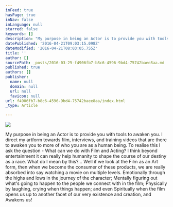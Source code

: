 ```yaml
---
inFeed: true
hasPage: true
inNav: false
inLanguage: null
starred: false
keywords: []
description: "My purpose in being an Actor is to provide you with tools to awaken you. I direct my artform towards film, interviews, and training videos that are there to awaken you to more of who you are as a human being. To realise this I ask the question - What can we do with Film and Acting? I think beyond entertainment it can really help humanity to shape the course of our destiny as a race. What do I mean by this?... Well if we look at the Film as an Art form, then when we become the consumer of these products, we are really absorbed into say watching a movie on multiple levels. Emotionally through the highs and lows in the journey of the character; Mentally figuring out what's going to happen to the people we connect with in the film; Physically by laughing, crying when things happen; and even Spiritually when the film opens us up to another facet of our very existence and creation, and Awakens us!"
datePublished: '2016-04-21T09:03:15.098Z'
dateModified: '2016-04-21T08:03:05.755Z'
title: ''
author: []
sourcePath: _posts/2016-03-25-f4906fb7-b8c6-4596-9bd4-75742baee8aa.md
published: true
authors: []
publisher:
  name: null
  domain: null
  url: null
  favicon: null
url: f4906fb7-b8c6-4596-9bd4-75742baee8aa/index.html
_type: Article

---
```

![](https://the-grid-user-content.s3-us-west-2.amazonaws.com/f3a14acb-6388-4c80-a19d-7807c0a6a334.jpg)

My purpose in being an Actor is to provide you with tools to awaken you. I direct my artform towards film, interviews, and training videos that are there to awaken you to more of who you are as a human being. To realise this I ask the question - What can we do with Film and Acting? I think beyond entertainment it can really help humanity to shape the course of our destiny as a race. What do I mean by this?... Well if we look at the Film as an Art form, then when we become the consumer of these products, we are really absorbed into say watching a movie on multiple levels. Emotionally through the highs and lows in the journey of the character; Mentally figuring out what's going to happen to the people we connect with in the film; Physically by laughing, crying when things happen; and even Spiritually when the film opens us up to another facet of our very existence and creation, and Awakens us!